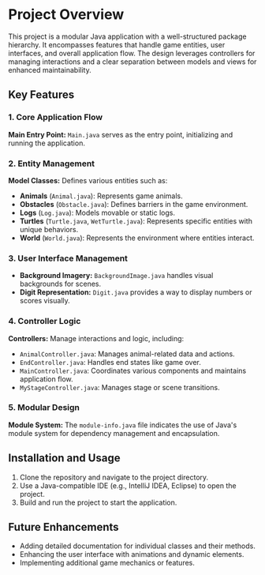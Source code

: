 <h1>Project Overview</h1>
    <p>This project is a modular Java application with a well-structured package hierarchy. It encompasses features that handle game entities, user interfaces, and overall application flow. The design leverages controllers for managing interactions and a clear separation between models and views for enhanced maintainability.</p>
  <h2>Key Features</h2>

   <h3>1. Core Application Flow</h3>
    <p><strong>Main Entry Point:</strong> <code>Main.java</code> serves as the entry point, initializing and running the application.</p>

  <h3>2. Entity Management</h3>
    <p><strong>Model Classes:</strong> Defines various entities such as:</p>
    <ul>
        <li><strong>Animals</strong> (<code>Animal.java</code>): Represents game animals.</li>
        <li><strong>Obstacles</strong> (<code>Obstacle.java</code>): Defines barriers in the game environment.</li>
        <li><strong>Logs</strong> (<code>Log.java</code>): Models movable or static logs.</li>
        <li><strong>Turtles</strong> (<code>Turtle.java</code>, <code>WetTurtle.java</code>): Represents specific entities with unique behaviors.</li>
        <li><strong>World</strong> (<code>World.java</code>): Represents the environment where entities interact.</li>
    </ul>

   <h3>3. User Interface Management</h3>
    <ul>
        <li><strong>Background Imagery:</strong> <code>BackgroundImage.java</code> handles visual backgrounds for scenes.</li>
        <li><strong>Digit Representation:</strong> <code>Digit.java</code> provides a way to display numbers or scores visually.</li>
    </ul>

  <h3>4. Controller Logic</h3>
    <p><strong>Controllers:</strong> Manage interactions and logic, including:</p>
    <ul>
        <li><code>AnimalController.java</code>: Manages animal-related data and actions.</li>
        <li><code>EndController.java</code>: Handles end states like game over.</li>
        <li><code>MainController.java</code>: Coordinates various components and maintains application flow.</li>
        <li><code>MyStageController.java</code>: Manages stage or scene transitions.</li>
    </ul>

  <h3>5. Modular Design</h3>
    <p><strong>Module System:</strong> The <code>module-info.java</code> file indicates the use of Java's module system for dependency management and encapsulation.</p>

  <h2>Installation and Usage</h2>
    <ol>
        <li>Clone the repository and navigate to the project directory.</li>
        <li>Use a Java-compatible IDE (e.g., IntelliJ IDEA, Eclipse) to open the project.</li>
        <li>Build and run the project to start the application.</li>
    </ol>

  <h2>Future Enhancements</h2>
    <ul>
        <li>Adding detailed documentation for individual classes and their methods.</li>
        <li>Enhancing the user interface with animations and dynamic elements.</li>
        <li>Implementing additional game mechanics or features.</li>
    </ul>


